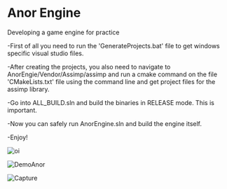 # Anor Engine
Developing a game engine for practice

-First of all you need to run the 'GenerateProjects.bat' file to get windows specific visual studio files.

-After creating the projects, you also need to navigate to AnorEngie/Vendor/Assimp/assimp and run a cmake command on the file 'CMakeLists.txt' file using the command line and get project files for the assimp library.

-Go into ALL_BUILD.sln and build the binaries in RELEASE mode. This is important.

-Now you can safely run AnorEngine.sln and build the engine itself.

-Enjoy!

![oi](https://user-images.githubusercontent.com/61450895/132106632-60b128bc-784f-4437-9ac5-e181afff35c0.PNG)

![DemoAnor](https://user-images.githubusercontent.com/61450895/133001809-3e4a24d7-b364-4122-955b-3ebe90702d87.PNG)

![Capture](https://user-images.githubusercontent.com/61450895/133052505-e6f0e416-e6f8-4f92-9c94-e6954e181e4d.PNG)
